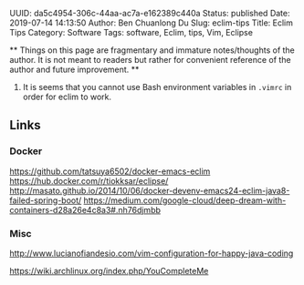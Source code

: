 UUID: da5c4954-306c-44aa-ac7a-e162389c440a
Status: published
Date: 2019-07-14 14:13:50
Author: Ben Chuanlong Du
Slug: eclim-tips
Title: Eclim Tips
Category: Software
Tags: software, Eclim, tips, Vim, Eclipse

**
Things on this page are
fragmentary and immature notes/thoughts of the author.
It is not meant to readers
but rather for convenient reference of the author and future improvement.
**

1. It is seems that you cannot use Bash environment variables in `.vimrc` 
in order for eclim to work.

## Links

### Docker

https://github.com/tatsuya6502/docker-emacs-eclim
https://hub.docker.com/r/tiokksar/eclipse/
http://masato.github.io/2014/10/06/docker-devenv-emacs24-eclim-java8-failed-spring-boot/
https://medium.com/google-cloud/deep-dream-with-containers-d28a26e4c8a3#.nh76djmbb

### Misc

http://www.lucianofiandesio.com/vim-configuration-for-happy-java-coding

https://wiki.archlinux.org/index.php/YouCompleteMe 
